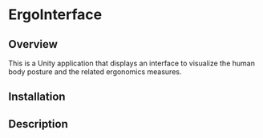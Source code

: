 # ErgoInterface

## Overview

This is a Unity application that displays an interface to visualize the human body posture and the related ergonomics measures.

## Installation

## Description